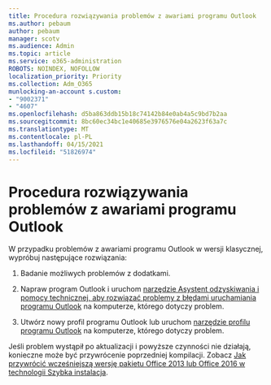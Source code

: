 ```yaml
---
title: Procedura rozwiązywania problemów z awariami programu Outlook
ms.author: pebaum
author: pebaum
manager: scotv
ms.audience: Admin
ms.topic: article
ms.service: o365-administration
ROBOTS: NOINDEX, NOFOLLOW
localization_priority: Priority
ms.collection: Adm_O365
munlocking-an-account s.custom:
- "9002371"
- "4607"
ms.openlocfilehash: d5ba863ddb15b18c74142b84e0ab4a5c9bd7b2aa
ms.sourcegitcommit: 8bc60ec34bc1e40685e3976576e04a2623f63a7c
ms.translationtype: MT
ms.contentlocale: pl-PL
ms.lasthandoff: 04/15/2021
ms.locfileid: "51826974"
---
```

# <a name="outlook-crash-troubleshooting-steps"></a>Procedura rozwiązywania problemów z awariami programu Outlook

W przypadku problemów z awariami programu Outlook w wersji klasycznej, wypróbuj następujące rozwiązania:

1. Badanie możliwych problemów z dodatkami.

2. Napraw program Outlook i uruchom [narzędzie Asystent odzyskiwania i pomocy technicznej, aby rozwiązać problemy z błędami uruchamiania programu Outlook](https://aka.ms/SaRA-OutlookWontStart) na komputerze, którego dotyczy problem.

3. Utwórz nowy profil programu Outlook lub uruchom [narzędzie profilu programu Outlook](https://aka.ms/SaRA-OutlookSetupProfile) na komputerze, którego dotyczy problem.

Jeśli problem wystąpił po aktualizacji i powyższe czynności nie działają, konieczne może być przywrócenie poprzedniej kompilacji. Zobacz [Jak przywrócić wcześniejszą wersję pakietu Office 2013 lub Office 2016 w technologii Szybka instalacja](https://support.microsoft.com/help/2770432).
